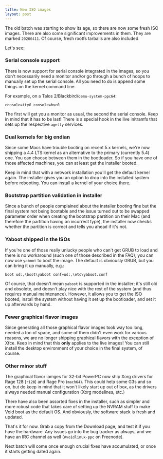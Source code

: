 ```yaml
---
title: New ISO images
layout: post
---
```


The old batch was starting to show its age, so there are now some fresh ISO
images. There are also some significant improvements in them. They are marked
`20200411`. Of course, fresh rootfs tarballs are also included.

Let's see:

### Serial console support

There is now support for serial console integrated in the images, so you don't
necessarily need a monitor and/or go through a bunch of hoops to manually set
up the serial console. All you need to do is append some things on the kernel
command line.

For example, on a Talos 2/Blackbird/`qemu-system-ppc64`:

```
console=tty0 console=hvc0
```

The first will get you a monitor as usual, the second the serial console.
Keep in mind that it has to be last! There is a special hook in the live
initramfs that sets up the respective `agetty` services.

### Dual kernels for big endian

Since some Macs have trouble booting on recent 5.x kernels, we're now shipping
a 4.4 LTS kernel as an alternative to the primary (currently 5.4) one. You
can choose between them in the bootloader. So if you have one of those
affected machines, you can at least get the installer booted.

Keep in mind that with a network installation you'll get the default kernel
again. The installer gives you an option to drop into the installed system
before rebooting. You can install a kernel of your choice there.

### Bootstrap partition validation in installer

Since a bunch of people complained about the installer booting fine but the
final system not being bootable and the issue turned out to be swapped
parameter order when creating the bootstrap partition on their Mac (and
therefore the partition having an incorrect type), the installer now checks
whether the partition is correct and tells you ahead if it's not.

### Yaboot shipped in the ISOs

If you're one of those really unlucky people who can't get GRUB to load and
there is no workaround (such one of those described in the FAQ), you can now
use `yaboot` to boot the image. The default is obviously GRUB, but you can
bring it up manually, e.g.:

```
boot ud:,\boot\yaboot conf=ud:,\etc\yaboot.conf
```

Of course, that doesn't mean `yaboot` is supported in the installer; it's still
old and obsolete, and doesn't play nice with the rest of the system (and thus
requires manual maintenance). However, it allows you to get the ISO booted,
install the system without having it set up the bootloader, and set it up
afterwards by hand.

### Fewer graphical flavor images

Since generating all those graphical flavor images took way too long, needed
a ton of space, and some of them didn't even work for various reasons, we are
no longer shipping graphical flavors with the exception of Xfce. Keep in mind
that this **only** applies to the live images! You can still install the
desktop environment of your choice in the final system, of course.

### Other minor stuff

The graphical flavor iamges for 32-bit PowerPC now ship Xorg drivers for
Rage 128 (`r128`) and Rage Pro (`mach64`). This could help some G3s and
so on, but do keep in mind that it won't likely start up out of box, as the
drivers always needed manual configuration (Xorg modelines, etc.)

There have also been assorted fixes in the installer, such as simpler and
more robust code that takes care of setting up the NVRAM stuff to make Void
boot as the default OS. And obviously, the software stack is fresh and updated.

That's it for now. Grab a copy from the Download page, and test it if you have
the hardware. Any issues go into the bug tracker as always, and we have an IRC
channel as well (`#voidlinux-ppc` on Freenode).

Next batch will come once enough crucial fixes have accumulated, or once it
starts getting dated again.
